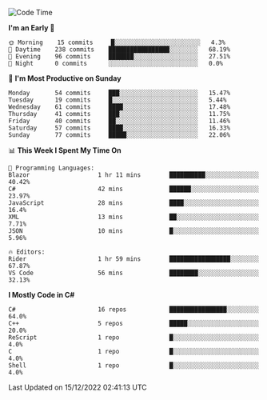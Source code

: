 <!--START_SECTION:waka-->
![Code Time](http://img.shields.io/badge/Code%20Time-884%20hrs%2046%20mins-blue)

**I'm an Early 🐤** 

```text
🌞 Morning    15 commits     █░░░░░░░░░░░░░░░░░░░░░░░░   4.3% 
🌆 Daytime    238 commits    █████████████████░░░░░░░░   68.19% 
🌃 Evening    96 commits     ███████░░░░░░░░░░░░░░░░░░   27.51% 
🌙 Night      0 commits      ░░░░░░░░░░░░░░░░░░░░░░░░░   0.0%

```
📅 **I'm Most Productive on Sunday** 

```text
Monday       54 commits     ███░░░░░░░░░░░░░░░░░░░░░░   15.47% 
Tuesday      19 commits     █░░░░░░░░░░░░░░░░░░░░░░░░   5.44% 
Wednesday    61 commits     ████░░░░░░░░░░░░░░░░░░░░░   17.48% 
Thursday     41 commits     ███░░░░░░░░░░░░░░░░░░░░░░   11.75% 
Friday       40 commits     ██░░░░░░░░░░░░░░░░░░░░░░░   11.46% 
Saturday     57 commits     ████░░░░░░░░░░░░░░░░░░░░░   16.33% 
Sunday       77 commits     █████░░░░░░░░░░░░░░░░░░░░   22.06%

```


📊 **This Week I Spent My Time On** 

```text
💬 Programming Languages: 
Blazor                   1 hr 11 mins        ██████████░░░░░░░░░░░░░░░   40.42% 
C#                       42 mins             ██████░░░░░░░░░░░░░░░░░░░   23.97% 
JavaScript               28 mins             ████░░░░░░░░░░░░░░░░░░░░░   16.4% 
XML                      13 mins             ██░░░░░░░░░░░░░░░░░░░░░░░   7.71% 
JSON                     10 mins             █░░░░░░░░░░░░░░░░░░░░░░░░   5.96%

🔥 Editors: 
Rider                    1 hr 59 mins        █████████████████░░░░░░░░   67.87% 
VS Code                  56 mins             ████████░░░░░░░░░░░░░░░░░   32.13%

```

**I Mostly Code in C#** 

```text
C#                       16 repos            ████████████████░░░░░░░░░   64.0% 
C++                      5 repos             █████░░░░░░░░░░░░░░░░░░░░   20.0% 
ReScript                 1 repo              █░░░░░░░░░░░░░░░░░░░░░░░░   4.0% 
C                        1 repo              █░░░░░░░░░░░░░░░░░░░░░░░░   4.0% 
Shell                    1 repo              █░░░░░░░░░░░░░░░░░░░░░░░░   4.0%

```



 Last Updated on 15/12/2022 02:41:13 UTC
<!--END_SECTION:waka-->
